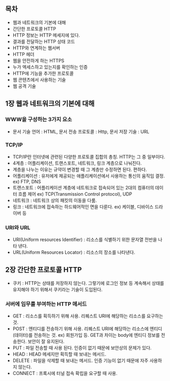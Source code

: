 ## 목차
- 웹과 네트워크의 기본에 대해
- 간단한 프로토콜 HTTP
- HTTP 정보는 HTTP 메세지에 있다.
- 결과를 전달하는 HTTP 상태 코드
- HTTP와 연계하는 웹서버
- HTTP 헤더
- 웹을 안전하게 하는 HTTPS
- 누가 엑세스하고 있는지를 확인하는 인증
- HTTP에 기능을 추가한 프로토콜
- 웹 콘텐츠에서 사용하는 기술
- 웹 공격 기술

## 1장 웹과 네트워크의 기본에 대해
### WWW을 구성하는 3가지 요소 
- 문서 기술 언어 : HTML, 문서 전송 프로토콜 : Http, 문서 저장 기술 : URL
### TCP/IP
- TCP/IP란 인터넷에 관련된 다양한 프로토콜 집합의 총칭. HTTP는 그 중 일부이다. 
- 4계층 : 어플리케이션, 트랜스포트, 네트워크, 링크 계층으로 나눠진다. 
 - 계층을 나누는 이유는 규약이 변경할 때 그 계층만 수정하면 된다. 편하다. 
 - 어플리케이션 : 유저에게 제공되는 애플리케이션에서 사용하는 통신의 움직임 결정. ex) FTP, DNS
 - 트랜스포트 : 어플리케이션 계층에 네트워크로 접속되어 있는 2대의 컴퓨터의 데이터 흐름 제어 ex) TCP(Transmission Control protocol), UDP
 - 네트워크 : 네트워크 상의 패킷의 이동을 다룸. 
 - 링크 : 네트워크에 접속하는 하드웨어적인 면을 다룬다. ex) 케이블, 디바이스 드라이버 등  

### URI와 URL
- URI(Uniform resources Identifier) : 리소스를 식별하기 위한 문자열 전반을 나타 낸다. 
- URL(Uniform Resources Locator) : 리소스의 장소를 나타낸다. 

## 2장 간단한 프로토콜 HTTP
- 쿠키 : HTTP는 상태를 저장하지 않는다. 그렇기에 로그인 정보 등 계속해서 상태를 유지해야 하기 위해서 쿠키라는 기술이 도입된다. 
### 서버에 임무를 부여하는 HTTP 메서드
- GET : 리소스를 획득하기 위해 사용. 리퀘스트 URI에 해당하는 리소스를 요구하는 것. 
- POST : 엔티디를 전송하기 위해 사용. 리퀘스트 URI에 해당하는 리소스에 엔티디(데이터)를 전송하는 것. ex) 회원가입 등. GET과 차이는 body에 엔티디 정보를 전송한다. 보안이 잘 유지된다.
- PUT : 파일 전송할 때 사용 된다. 인증이 없기 때문에 보안상의 문제가 있다. 
- HEAD : HEAD 메세지만 획득할 때 보내는 메서드.
- DELETE : 파일을 삭제할 때 보내는 메서드. 인증 기능이 없기 때문에 자주 사용하지 않는다. 
- CONNECT : 프록시에 터널 접속 확립을 요구할 때 사용.

